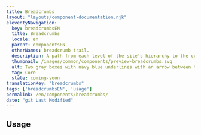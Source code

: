 ```yaml
---
title: Breadcrumbs
layout: "layouts/component-documentation.njk"
eleventyNavigation:
  key: breadcrumbsEN
  title: Breadcrumbs
  locale: en
  parent: componentsEN
  otherNames: breadcrumb trail.
  description: A path from each level of the site's hierarchy to the current page.
  thumbnail: /images/common/components/preview-breadcrumbs.svg
  alt: Two gray boxes with navy blue underlines with an arrow between them. These boxes represent breadcrumb links.
  tag: Core
  state: coming-soon
translationKey: "breadcrumbs"
tags: ['breadcrumbsEN', 'usage']
permalink: /en/components/breadcrumbs/
date: "git Last Modified"
---
```


## Usage